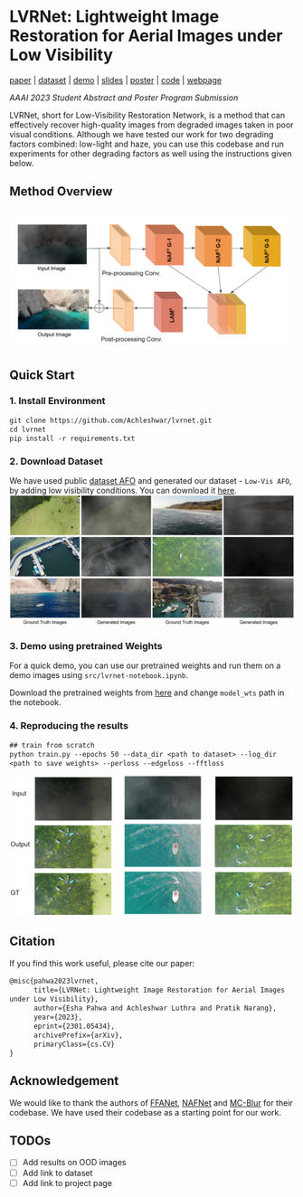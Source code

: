 # LVRNet: Lightweight Image Restoration for Aerial Images under Low Visibility


[paper](https://arxiv.org/pdf/2301.05434.pdf) | [dataset](https://github.com/Achleshwar/lvrnet) | [demo](https://github.com/Achleshwar/lvrnet/blob/main/src/lvrnet-notebook.ipynb) | [slides](https://docs.google.com/presentation/d/1jRg8nC07neuUNMKA9Iq62k9DVo-yGxUIzDsVMeecQMc/edit?usp=sharing) | [poster](https://drive.google.com/file/d/1lQUzXrsCRERWxrP9qUomC_-R_rfD92-t/view?usp=sharing) | [code](https://github.com/Achleshwar/lvrnet) | [webpage](https://esha1302.github.io/lvrnet.github.io/)

*AAAI 2023 Student Abstract and Poster Program Submission*


LVRNet, short for Low-Visibility Restoration Network, is a method that can effectively recover 
high-quality images from degraded images taken in poor visual conditions. Although we have tested 
our work for two degrading factors combined: low-light and haze, you can use this codebase
and run experiments for other degrading factors as well using the instructions given below.


## Method Overview
![](figures/method.png)

## Quick Start

### 1. Install Environment

```shell
git clone https://github.com/Achleshwar/lvrnet.git
cd lvrnet 
pip install -r requirements.txt
```

### 2. Download Dataset
We have used public [dataset AFO](https://www.kaggle.com/datasets/jangsienicajzkowy/afo-aerial-dataset-of-floating-objects) and generated our dataset - `Low-Vis AFO`, by adding
low visibility conditions. You can download it [here]().
![Dataset](figures/dataset.png)

### 3. Demo using pretrained Weights
For a quick demo, you can use our pretrained weights and run them on a demo images using `src/lvrnet-notebook.ipynb`.

Download the pretrained weights from [here](https://drive.google.com/file/d/1TxelsYpuSfNcGphlaal1r2EfL64uALBE/view?usp=sharing) and change `model_wts` path in the notebook.
  
### 4. Reproducing the results
```shell
## train from scratch
python train.py --epochs 50 --data_dir <path to dataset> --log_dir <path to save weights> --perloss --edgeloss --fftloss
```

![](figures/result.png)


## Citation
If you find this work useful, please cite our paper:
```
@misc{pahwa2023lvrnet,
      title={LVRNet: Lightweight Image Restoration for Aerial Images under Low Visibility}, 
      author={Esha Pahwa and Achleshwar Luthra and Pratik Narang},
      year={2023},
      eprint={2301.05434},
      archivePrefix={arXiv},
      primaryClass={cs.CV}
}
```
## Acknowledgement
We would like to thank the authors of [FFANet](https://github.com/zhilin007/FFA-Net/tree/master), [NAFNet](https://github.com/megvii-research/NAFNet) and [MC-Blur](https://github.com/HDCVLab/MC-Blur-Dataset) for their codebase. We have used their codebase as a starting point for our work.


## TODOs
- [ ] Add results on OOD images
- [ ] Add link to dataset
- [ ] Add link to project page
